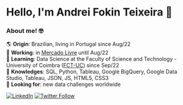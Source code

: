 # Hello, I'm Andrei Fokin Teixeira 👋

### About me! 🤓

🌎 **Origin**: Brazilian, living in Portugal since Aug/22<br />
💼 **Working**: in [Mercado Livre](https://github.com/mercadolibre) until Aug/22<br />
🧩 **Learning**: Data Science at the Faculty of Science and Technology - University of Coimbra ([FCT-UC](https://github.com/topics/fctuc)) since Sep/22<br />
🧠 **Knowledges**: SQL, Python, Tableau, Google BigQuery, Google Data Studio, Tableau, JSON, JS, HTML5, CSS3<br />
🔎 **Looking for**: new data challenges worldwide<br />

[![LinkedIn](https://img.shields.io/badge/-Andrei_Fokin_Teixeira-blue?style=flat&logo=linkedin&labelColor=blue)](https://www.linkedin.com/in/andrei-fokin-teixeira-9a0360a1/)
[![Twitter Follow](https://img.shields.io/twitter/follow/AFTDEI?style=social)](https://twitter.com/AFTDEI)
